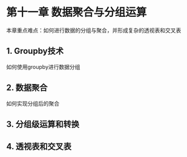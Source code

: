 # 第十一章 数据聚合与分组运算

本章重点难点：如何进行数据的分组与聚合，并形成复杂的透视表和交叉表

## 1. Groupby技术

如何使用groupby进行数据分组

## 2. 数据聚合

如何实现分组后的聚合

## 3. 分组级运算和转换
## 4. 透视表和交叉表

